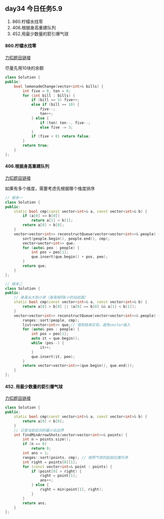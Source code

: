 ## day34 今日任务5.9

1.  860.柠檬水找零
2.  406.根据身高重建队列
3.  452.用最少数量的箭引爆气球

#### 860.柠檬水找零

[力扣题目链接](https://leetcode.cn/problems/lemonade-change/)

尽量先用10块的余额

```CPP
class Solution {
public:
    bool lemonadeChange(vector<int>& bills) {
        int five = 0, ten = 0;
        for (int bill : bills) {
            if (bill == 5) five++;
            else if (bill == 10) {
                five--;
                ten++;
            } else {
                if (ten) ten--, five--;
                else five -= 3;
            }
            if (five < 0) return false;
        }
        return true;
    }
};
```

####  406.根据身高重建队列

[力扣题目链接](https://leetcode.cn/problems/queue-reconstruction-by-height/)

如果有多个维度，需要考虑先根据哪个维度排序

```cpp
// 版本一
class Solution {
public:
    static bool cmp(const vector<int>& a, const vector<int>& b) {
        if (a[0] == b[0])
            return a[1] < b[1];
        return a[0] > b[0];
    }
    vector<vector<int>> reconstructQueue(vector<vector<int>>& people) {
        sort(people.begin(), people.end(), cmp);
        vector<vector<int>> que;
        for (auto& peo : people) {
            int pos = peo[1];
            que.insert(que.begin() + pos, peo);
        }
        return que;
    }
};
```

```CPP
// 版本二
class Solution {
public:
    // 身高从大到小排（身高相同k小的站前面）
    static bool cmp(const vector<int>& a, const vector<int>& b) {
        return a[0] > b[0] || (a[0] == b[0] && a[1] < b[1]);
    }
    vector<vector<int>> reconstructQueue(vector<vector<int>>& people) {
        ranges::sort(people, cmp);
        list<vector<int>> que;// 借助链表实现，避免vector插入
        for (auto& peo : people) {
            int pos = peo[1];
            auto it = que.begin();
            while (pos--) {
                it++;
            }
            que.insert(it, peo);
        }
        return vector<vector<int>>(que.begin(), que.end());
    }
};
```

####  452. 用最少数量的箭引爆气球

[力扣题目链接](https://leetcode.cn/problems/minimum-number-of-arrows-to-burst-balloons/)

```cpp
class Solution {
public:
    static bool cmp(const vector<int>& a, const vector<int>& b) {
        return a[0] < b[0];
    }
    // 记录当前区间的最小右边界
    int findMinArrowShots(vector<vector<int>>& points) {
        int n = points.size();
        if (n == 0)
            return 0;
        int ans = 1;
        ranges::sort(points, cmp); // 按照气球的起始位置升序
        int right = points[0][1];
        for (const vector<int>& point : points) {
            if (point[0] > right) {
                right = point[1];
                ans++;
            } else {
                right = min(point[1], right);
            }
        }
        return ans;
    }
};
```

